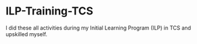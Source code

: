 # ILP-Training-TCS
I did these all activities during my Initial Learning Program (ILP) in TCS and upskilled myself.
